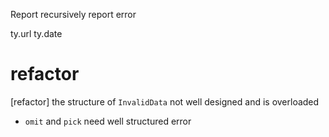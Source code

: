 Report recursively report error

ty.url
ty.date

# refactor

[refactor] the structure of `InvalidData` not well designed and is overloaded

- `omit` and `pick` need well structured error
